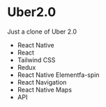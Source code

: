 # Uber2.0
Just a clone of Uber 2.0
- React Native
- React
- Tailwind CSS
- Redux
- React Native Elementfa-spin
- React Navigation
- React Native Maps
- API
